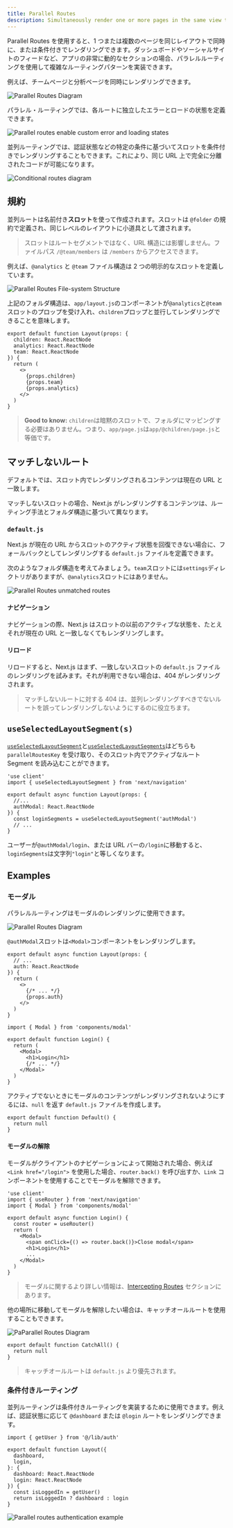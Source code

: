 ```yaml
---
title: Parallel Routes
description: Simultaneously render one or more pages in the same view that can be navigated independently. A pattern for highly dynamic applications.
---
```


Parallel Routes を使用すると、1 つまたは複数のページを同じレイアウトで同時に、または条件付きでレンダリングできます。ダッシュボードやソーシャルサイトのフィードなど、アプリの非常に動的なセクションの場合、パラレルルーティングを使用して複雑なルーティングパターンを実装できます。

例えば、チームページと分析ページを同時にレンダリングできます。

![Parallel Routes Diagram](../../assets/parallel-routes.svg)

パラレル・ルーティングでは、各ルートに独立したエラーとロードの状態を定義できます。

![Parallel routes enable custom error and loading states](../../assets/parallel-routes-cinematic-universe.svg)

並列ルーティングでは、認証状態などの特定の条件に基づいてスロットを条件付きでレンダリングすることもできます。これにより、同じ URL 上で完全に分離されたコードが可能になります。

![Conditional routes diagram](../../assets/conditional-routes-ui.svg)

## 規約

並列ルートは名前付き**スロット**を使って作成されます。スロットは `@folder` の規約で定義され、同じレベルのレイアウトに小道具として渡されます。

> スロットはルートセグメントではなく、URL 構造には影響しません。ファイルパス `/@team/members` は `/members` からアクセスできます。

例えば、`@analytics` と `@team` ファイル構造は 2 つの明示的なスロットを定義しています。

![Parallel Routes File-system Structure](../../assets/parallel-routes-file-system.svg)

上記のフォルダ構造は、`app/layout.js`のコンポーネントが`@analytics`と`@team`スロットのプロップを受け入れ、`children`プロップと並行してレンダリングできることを意味します。

```tsx title="app/layout.tsx"
export default function Layout(props: {
  children: React.ReactNode
  analytics: React.ReactNode
  team: React.ReactNode
}) {
  return (
    <>
      {props.children}
      {props.team}
      {props.analytics}
    </>
  )
}
```

> **Good to know:** `children`は暗黙のスロットで、フォルダにマッピングする必要はありません。つまり、`app/page.js`は`app/@children/page.js`と等価です。

## マッチしないルート

デフォルトでは、スロット内でレンダリングされるコンテンツは現在の URL と一致します。

マッチしないスロットの場合、Next.js がレンダリングするコンテンツは、ルーティング手法とフォルダ構造に基づいて異なります。

### `default.js`

Next.js が現在の URL からスロットのアクティブ状態を回復できない場合に、フォールバックとしてレンダリングする `default.js` ファイルを定義できます。

次のようなフォルダ構造を考えてみましょう。`team`スロットには`settings`ディレクトリがありますが、`@analytics`スロットにはありません。

![Parallel Routes unmatched routes](../../assets/parallel-routes-unmatched-routes.svg)

#### ナビゲーション

ナビゲーションの際、Next.js はスロットの以前のアクティブな状態を、たとえそれが現在の URL と一致しなくてもレンダリングします。

#### リロード

リロードすると、Next.js はまず、一致しないスロットの `default.js` ファイルのレンダリングを試みます。それが利用できない場合は、404 がレンダリングされます。

> マッチしないルートに対する 404 は、並列レンダリングすべきでないルートを誤ってレンダリングしないようにするのに役立ちます。

## `useSelectedLayoutSegment(s)`

[`useSelectedLayoutSegment`](/docs/app-router/api-reference/functions/use-selected-layout-segment)と[`useSelectedLayoutSegments`](/docs/app-router/api-reference/functions/use-selected-layout-segments)はどちらも `parallelRoutesKey` を受け取り、そのスロット内でアクティブなルート Segment を読み込むことができます。

```tsx title="app/layout.tsx"
'use client'
import { useSelectedLayoutSegment } from 'next/navigation'

export default async function Layout(props: {
  //...
  authModal: React.ReactNode
}) {
  const loginSegments = useSelectedLayoutSegment('authModal')
  // ...
}
```

<!-- textlint-disable -->

ユーザーが`@authModal/login`、または URL バーの`/login`に移動すると、`loginSegments`は文字列`"login"`と等しくなります。

<!-- textlint-enable -->

## Examples

### モーダル

パラレルルーティングはモーダルのレンダリングに使用できます。

![Parallel Routes Diagram](../../assets/parallel-routes-auth-modal.svg)

`@authModal`スロットは`<Modal>`コンポーネントをレンダリングします。

```tsx title="app/layout.tsx"
export default async function Layout(props: {
  // ...
  auth: React.ReactNode
}) {
  return (
    <>
      {/* ... */}
      {props.auth}
    </>
  )
}
```

```tsx title="app/@auth/login/page.tsx"
import { Modal } from 'components/modal'

export default function Login() {
  return (
    <Modal>
      <h1>Login</h1>
      {/* ... */}
    </Modal>
  )
}
```

アクティブでないときにモーダルのコンテンツがレンダリングされないようにするには、`null` を返す `default.js` ファイルを作成します。

```tsx title="app/@auth/login/default.tsx"
export default function Default() {
  return null
}
```

#### モーダルの解除

モーダルがクライアントのナビゲーションによって開始された場合、例えば `<Link href="/login">` を使用した場合、`router.back()` を呼び出すか、`Link` コンポーネントを使用することでモーダルを解除できます。

```tsx title="app/@auth/login/page.tsx" highlight="5"
'use client'
import { useRouter } from 'next/navigation'
import { Modal } from 'components/modal'

export default async function Login() {
  const router = useRouter()
  return (
    <Modal>
      <span onClick={() => router.back()}>Close modal</span>
      <h1>Login</h1>
      ...
    </Modal>
  )
}
```

> モーダルに関するより詳しい情報は、[Intercepting Routes](/docs/app-router/building-your-application/routing/intercepting-routes) セクションにあります。

他の場所に移動してモーダルを解除したい場合は、キャッチオールルートを使用することもできます。

![PaParallel Routes Diagram](../../assets/parallel-routes-catchall.svg)

```tsx title="app/@auth/[...catchAll]/page.js"
export default function CatchAll() {
  return null
}
```

> キャッチオールルートは `default.js` より優先されます。

### 条件付きルーティング

並列ルーティングは条件付きルーティングを実装するために使用できます。例えば、認証状態に応じて `@dashboard` または `@login` ルートをレンダリングできます。

```tsx title="app/layout.tsx"
import { getUser } from '@/lib/auth'

export default function Layout({
  dashboard,
  login,
}: {
  dashboard: React.ReactNode
  login: React.ReactNode
}) {
  const isLoggedIn = getUser()
  return isLoggedIn ? dashboard : login
}
```

![Parallel routes authentication example](../../assets/conditional-routes-ui.svg)
